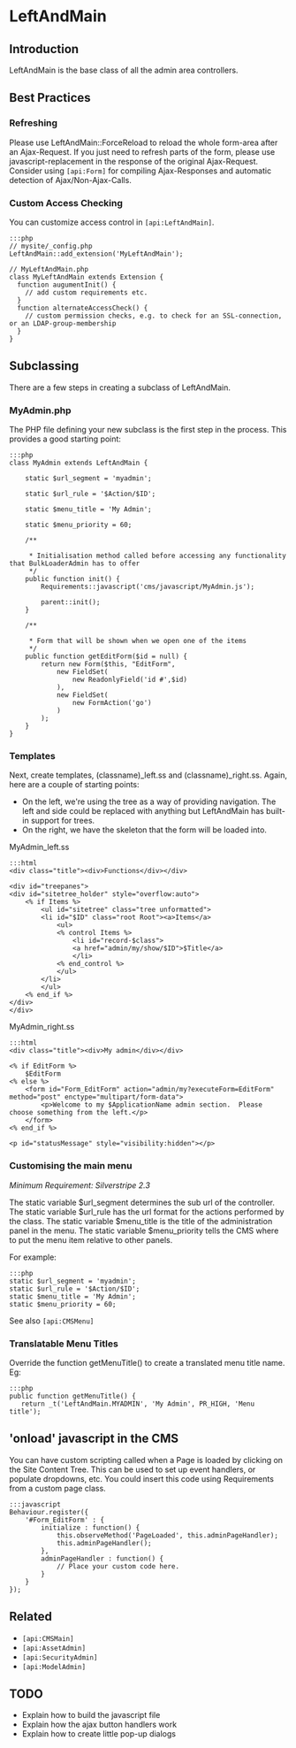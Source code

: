 # LeftAndMain

## Introduction

LeftAndMain is the base class of all the admin area controllers.  

## Best Practices

### Refreshing

Please use LeftAndMain::ForceReload to reload the whole form-area after an Ajax-Request. If you just need to refresh
parts of the form, please use javascript-replacement in the response of the original Ajax-Request. Consider using
`[api:Form]` for  compiling Ajax-Responses and automatic detection of Ajax/Non-Ajax-Calls.

### Custom Access Checking

You can customize access control in `[api:LeftAndMain]`.

	:::php
	// mysite/_config.php
	LeftAndMain::add_extension('MyLeftAndMain');
	
	// MyLeftAndMain.php
	class MyLeftAndMain extends Extension {
	  function augumentInit() {
	    // add custom requirements etc.
	  }
	  function alternateAccessCheck() {
	    // custom permission checks, e.g. to check for an SSL-connection, or an LDAP-group-membership
	  }
	}


## Subclassing

There are a few steps in creating a subclass of LeftAndMain.

### MyAdmin.php

The PHP file defining your new subclass is the first step in the process.  This provides a good starting point:

	:::php
	class MyAdmin extends LeftAndMain {
	
		static $url_segment = 'myadmin';
	
		static $url_rule = '$Action/$ID';
	
		static $menu_title = 'My Admin';
	
		static $menu_priority = 60;
	
		/**
	
		 * Initialisation method called before accessing any functionality that BulkLoaderAdmin has to offer
		 */
		public function init() {
			Requirements::javascript('cms/javascript/MyAdmin.js');
			
			parent::init();
		}
	
		/**
	
		 * Form that will be shown when we open one of the items
		 */	 
		public function getEditForm($id = null) {
			return new Form($this, "EditForm",
				new FieldSet(
					new ReadonlyField('id #',$id)
				),
				new FieldSet(
					new FormAction('go')
				)
			);
		}
	}


### Templates

Next, create templates, (classname)_left.ss and (classname)_right.ss.  Again, here are a couple of starting points:

 * On the left, we're using the tree as a way of providing navigation.  The left and side could be replaced with
anything but LeftAndMain has built-in support for trees.
 * On the right, we have the skeleton that the form will be loaded into.

MyAdmin_left.ss

	:::html
	<div class="title"><div>Functions</div></div>
	
	<div id="treepanes">
	<div id="sitetree_holder" style="overflow:auto">
		<% if Items %>
			<ul id="sitetree" class="tree unformatted">
			<li id="$ID" class="root Root"><a>Items</a>
				<ul>
				<% control Items %>
					<li id="record-$class">
					<a href="admin/my/show/$ID">$Title</a>
					</li>
				<% end_control %>
				</ul>
			</li>
			</ul>
		<% end_if %>
	</div>
	</div>


MyAdmin_right.ss

	:::html
	<div class="title"><div>My admin</div></div>
	
	<% if EditForm %>
		$EditForm
	<% else %>
		<form id="Form_EditForm" action="admin/my?executeForm=EditForm" method="post" enctype="multipart/form-data">
			<p>Welcome to my $ApplicationName admin section.  Please choose something from the left.</p>
		</form>
	<% end_if %>
	
	<p id="statusMessage" style="visibility:hidden"></p>



### Customising the main menu

*Minimum Requirement: Silverstripe 2.3*

The static variable $url_segment determines the sub url of the controller.
The static variable $url_rule has the url format for the actions performed by the class.
The static variable $menu_title is the title of the administration panel in the menu.
The static variable $menu_priority tells the CMS where to put the menu item relative to other panels.

For example:

	:::php
	static $url_segment = 'myadmin';
	static $url_rule = '$Action/$ID';
	static $menu_title = 'My Admin';
	static $menu_priority = 60;


See also `[api:CMSMenu]`

### Translatable Menu Titles

Override the function getMenuTitle() to create a translated menu title name. Eg:

	:::php
	public function getMenuTitle() {
	   return _t('LeftAndMain.MYADMIN', 'My Admin', PR_HIGH, 'Menu title');



## 'onload' javascript in the CMS

You can have custom scripting called when a Page is loaded by clicking on the Site Content Tree.
This can be used to set up event handlers, or populate dropdowns, etc.
You could insert this code using Requirements from a custom page class.

	:::javascript
	Behaviour.register({
		'#Form_EditForm' : {
			initialize : function() {
				this.observeMethod('PageLoaded', this.adminPageHandler);
				this.adminPageHandler();
			},
			adminPageHandler : function() {
				// Place your custom code here.
			}
		}
	});
	


## Related

*  `[api:CMSMain]`
*  `[api:AssetAdmin]`
*  `[api:SecurityAdmin]`
*  `[api:ModelAdmin]` 

## TODO

*  Explain how to build the javascript file
*  Explain how the ajax button handlers work
*  Explain how to create little pop-up dialogs
